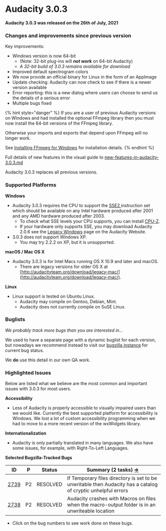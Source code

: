 # Audacity 3.0.3

**Audacity 3.0.3 was released on the 26th of July, 2021**

### Changes and improvements since previous version

Key improvements:

* Windows version is now 64-bit
  * (Note: 32-bit plug-ins will _**not work**_ on 64-bit Audacity)
  * _A 32-bit build of 3.0.3 remains available for download_
* Improved default spectrogram colors
* We now provide an official binary for Linux in the form of an AppImage
* Update checking: Audacity can now check to see if there is a newer version available
* Error reporting: this is a new dialog where users can choose to send us the details of a serious error
* Multiple bugs fixed

{% hint style="danger" %}
If you are a user of previous Audacity versions on Windows and had installed the optional FFmpeg library then you must now install the 64-bit versions of the FFmpeg library.

Otherwise your imports and exports that depend upon FFmpeg will no longer work.

See [Installing FFmpeg for Windows](https://manual.audacityteam.org/man/installing\_ffmpeg\_for\_windows.html) for installation details.
{% endhint %}

Full details of new features in the visual guide to [new-features-in-audacity-3.0.3.md](new-features-in-audacity-3.0.3.md "mention")

Audacity 3.0.3 replaces all previous versions.

### Supported Platforms

**Windows**

* Audacity 3.0.3 requires the CPU to support the [SSE2 ](http://en.wikipedia.org/wiki/SSE2)instruction set which should be available on any Intel hardware produced after 2001 and any AMD hardware produced after 2003.
  * To check what SSE levels your CPU supports, you can install [CPU-Z](http://www.cpuid.com/softwares/cpu-z.html).
  * If your hardware only supports SSE, you may download Audacity 2.0.6 see the [Legacy Windows](https://www.audacityteam.org/download/legacy-windows/) page on the Audacity Website.
* 3.0.3 does not support Windows XP.
  * You may try 2.2.2 on XP, but it is unsupported.

**macOS / Mac OS X**

* Audacity 3.0.3 is for Intel Macs running OS X 10.9 and later and macOS.
  * There are legacy versions for older OS X at [http://audacityteam.org/download/legacy-mac/](http://audacityteam.org/download/legacy-mac/).

**Linux**

* Linux support is tested on Ubuntu Linux.
  * Audacity may compile on Gentoo, Debian, Mint.
  * Audacity does not currently compile on SuSE Linux.

### Buglists

_We probably track more bugs than you are interested in..._

We used to have a separate page with a dynamic buglist for each version, but nowadays we recommend instead to visit our [bugzilla instance](https://bugzilla.audacityteam.org/report.cgi) for current bug status.

We **do** use this detail in our own QA work.

### Highlighted Issues

Below are listed what we believe are the most common and important issues with 3.0.3 for most users.

**Accessibility**

* Less of Audacity is properly accessible to visually impaired users than we would like. Currently the best supported platform for accessibility is Windows. We lost a lot of custom accessibility programming when we had to move to a more recent version of the wxWidgets library.

**Internationalization**

* Audacity is only partially translated in many languages. We also have some issues, for example, with Right-To-Left Languages.

**Selected Bugzilla-Tracked Bugs**

| **ID**                                                         | **P** | **Status** | **Summary (2 tasks)** [**⇒**](http://bugzilla.audacityteam.org/buglist.cgi?\&field0-0-0=bug\_id\&type0-0-0=equals\&value0-0-0=2705\&field0-0-1=bug\_id\&type0-0-1=equals\&value0-0-1=2755\&field0-0-2=bug\_id\&type0-0-2=equals\&value0-0-2=2757\&field0-0-3=bug\_id\&type0-0-3=equals\&value0-0-3=2787\&field0-0-4=bug\_id\&type0-0-4=equals\&value0-0-4=2738\&field0-0-5=bug\_id\&type0-0-5=equals\&value0-0-5=2739\&field0-1-0=bug\_status\&type0-1-0=notequals\&value0-1-0=CLOSED) |
| -------------------------------------------------------------- | ----- | ---------- | -------------------------------------------------------------------------------------------------------------------------------------------------------------------------------------------------------------------------------------------------------------------------------------------------------------------------------------------------------------------------------------------------------------------------------------------------------------------------------------- |
| [2739](http://bugzilla.audacityteam.org/show\_bug.cgi?id=2739) | P2    | RESOLVED   | If Temporary files directory is set to be unwritable then Audacity has a catalog of cryptic unhelpful errors                                                                                                                                                                                                                                                                                                                                                                           |
| [2738](http://bugzilla.audacityteam.org/show\_bug.cgi?id=2738) | P2    | RESOLVED   | Audacity crashes with Macros on files when the macro-output folder is in an unwriteable location                                                                                                                                                                                                                                                                                                                                                                                       |

* Click on the bug numbers to see work done on these bugs.
